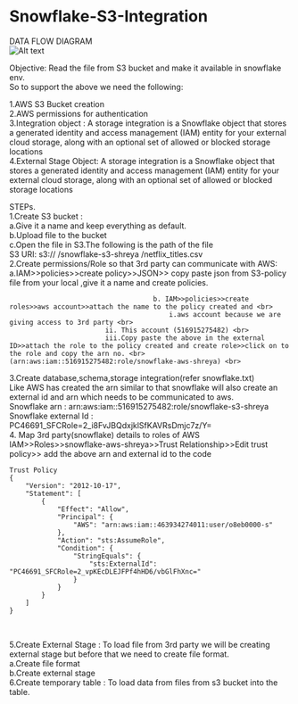# Snowflake-S3-Integration
DATA FLOW DIAGRAM <br>
![Alt text](https://github.com/ShreyaDasmahapatra/Snowflake-S3-Integration/blob/main/img/storage-integration-s3.png)
 

Objective: Read the file from S3 bucket and make it available in snowflake env. <br>
So to support the above we need the following: <br>

1.AWS S3 Bucket creation <br>
2.AWS permissions for authentication <br>
3.Integration object : A storage integration is a Snowflake object that stores a generated identity and access management (IAM) entity for your external cloud storage, along with an optional set of allowed or blocked storage locations <br>
4.External Stage Object: A storage integration is a Snowflake object that stores a generated identity and access management (IAM) entity for your external cloud storage, along with an optional set of allowed or blocked storage locations <br>

STEPs. <br>
1.Create S3 bucket :  <br>
					a.Give it a name and keep everything as default. <br>
					b.Upload file to the bucket <br>
					c.Open the file in S3.The following is the path of the file <br>
						S3 URI:  s3:// /snowflake-s3-shreya /netflix_titles.csv	<br>
2.Create permissions/Role so that 3rd party can communicate with AWS: <br>
					a.IAM>>policies>>create policy>>JSON>> copy paste json from S3-policy file from your local ,give it a name and create policies. <br>

                                        b. IAM>>policies>>create roles>>aws account>>attach the name to the policy created and <br>
 	                                 		i.aws account because we are giving access to 3rd party <br>
							ii. This account (516915275482)	<br>
							iii.Copy paste the above in the external ID>>attach the role to the policy created and create role>>click on to the role and copy the arn no. <br>									(arn:aws:iam::516915275482:role/snowflake-aws-shreya) <br>

3.Create database,schema,storage integration(refer snowflake.txt) <br>
					Like  AWS has created the arn similar to that snowflake will also create an external id and arn which needs to be communicated to aws. <br>
					Snowflake arn : arn:aws:iam::516915275482:role/snowflake-s3-shreya <br>
					Snowflake external Id : PC46691_SFCRole=2_i8FvJBQdxjklSfKAVRsDmjc7z/Y= <br>
4. Map 3rd party(snowflake) details to roles of AWS <br>
IAM>>Roles>>snowflake-aws-shreya>>Trust Relationship>>Edit trust policy>> add the above arn and external id to the code <br>






```
Trust Policy
{
	"Version": "2012-10-17",
	"Statement": [
		{
			"Effect": "Allow",
			"Principal": {
				"AWS": "arn:aws:iam::463934274011:user/o8eb0000-s"
			},
			"Action": "sts:AssumeRole",
			"Condition": {
				"StringEquals": {
					"sts:ExternalId": "PC46691_SFCRole=2_vpKEcDLEJFPf4hHD6/vbGlFhXnc="
				}
			}
		}
	]
}
```
<br>
						

5.Create External Stage : To load file from 3rd party we will be creating external stage but before that we need to create file format.<br>
	a.Create file format <br>
	b.Create external stage <br>
6.Create temporary table : To load data from files from s3 bucket into the table.


